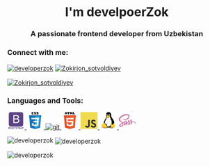 <h1 align="center">I'm develpoerZok</h1>
<h3 align="center">A passionate frontend developer from Uzbekistan</h3>

<!-- - 🔭 I’m currently working on [masjidlaruz.netlify.app](masjidlaruz.netlify.app)
 -->
<h3 align="left">Connect with me:</h3>
<p align="left">
<a href="https://instagram.com/developerzok" target="blank"><img align="center" src="https://raw.githubusercontent.com/rahuldkjain/github-profile-readme-generator/master/src/images/icons/Social/instagram.svg" alt="developerzok" height="30" width="40" /></a>
<a href="https://t.me/developerZok" target="blank"><img align="center" src="https://upload.wikimedia.org/wikipedia/commons/8/82/Telegram_logo.svg" alt="Zokirjon_sotvoldiyev" height="30" width="40" /></a></p>
<a href="https://github.com/developerZok" target="blank"><img align="center" src="https://cdn-icons-png.flaticon.com/512/25/25231.png" 
alt="Zokirjon_sotvoldiyev" height="30" width="40" /></a></p>

<h3 align="left">Languages and Tools:</h3>
<p align="left"> <a href="https://getbootstrap.com" target="_blank"> <img src="https://raw.githubusercontent.com/devicons/devicon/master/icons/bootstrap/bootstrap-plain-wordmark.svg" alt="bootstrap" width="40" height="40"/> </a> <a href="https://www.w3schools.com/css/" target="_blank"> <img src="https://raw.githubusercontent.com/devicons/devicon/master/icons/css3/css3-original-wordmark.svg" alt="css3" width="40" height="40"/> </a> <a href="https://git-scm.com/" target="_blank"> <img src="https://www.vectorlogo.zone/logos/git-scm/git-scm-icon.svg" alt="git" width="40" height="40"/> </a> <a href="https://www.w3.org/html/" target="_blank"> <img src="https://raw.githubusercontent.com/devicons/devicon/master/icons/html5/html5-original-wordmark.svg" alt="html5" width="40" height="40"/> </a> <a href="https://developer.mozilla.org/en-US/docs/Web/JavaScript" target="_blank"> <img src="https://raw.githubusercontent.com/devicons/devicon/master/icons/javascript/javascript-original.svg" alt="javascript" width="40" height="40"/> </a> <a href="https://www.linux.org/" target="_blank"> <img src="https://raw.githubusercontent.com/devicons/devicon/master/icons/linux/linux-original.svg" alt="linux" width="40" height="40"/> </a> <a href="https://sass-lang.com" target="_blank"> <img src="https://raw.githubusercontent.com/devicons/devicon/master/icons/sass/sass-original.svg" alt="sass" width="40" height="40"/> </a> </p>

<p><img align="left" src="https://github-readme-stats.vercel.app/api/top-langs?username=developerzok&show_icons=true&locale=en&layout=compact" alt="developerzok" /></p>

<p>&nbsp;<img align="center" src="https://github-readme-stats.vercel.app/api?username=developerzok&show_icons=true&locale=en" alt="developerzok" /></p>

<p><img align="center" src="https://github-readme-streak-stats.herokuapp.com/?user=developerzok&" alt="developerzok" /></p>

